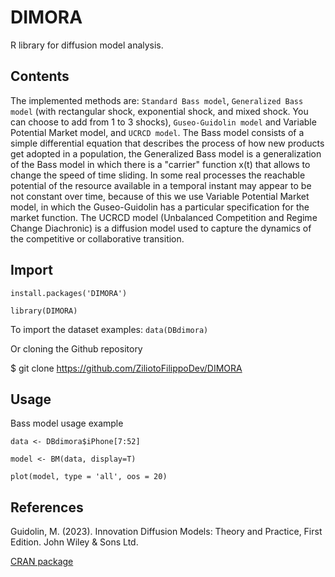 # DIMORA
R library for diffusion model analysis.

## Contents

The implemented methods are: `Standard Bass model`, `Generalized Bass model` (with rectangular shock, exponential shock, and mixed shock. You can choose to add from 1 to 3 shocks), `Guseo-Guidolin model` and Variable Potential Market model, and `UCRCD model`. The Bass model consists of a simple differential equation that describes the process of how new products get adopted in a population, the Generalized Bass model is a generalization of the Bass model in which there is a "carrier" function x(t) that allows to change the speed of time sliding. In some real processes the reachable potential of the resource available in a temporal instant may appear to be not constant over time, because of this we use Variable Potential Market model, in which the Guseo-Guidolin has a particular specification for the market function. The UCRCD model (Unbalanced Competition and Regime Change Diachronic) is a diffusion model used to capture the dynamics of the competitive or collaborative transition.

## Import
`install.packages('DIMORA')` 

`library(DIMORA)`

To import the dataset examples: 
`data(DBdimora)`

Or cloning the Github repository

$ git clone https://github.com/ZiliotoFilippoDev/DIMORA 

## Usage
Bass model usage example

`data <- DBdimora$iPhone[7:52]`

`model <- BM(data, display=T)`

`plot(model, type = 'all', oos = 20)`


## References
Guidolin, M. (2023). Innovation Diffusion Models: Theory and Practice, First Edition. John Wiley & Sons Ltd.

[CRAN package](https://CRAN.R-project.org/package=DIMORA)
